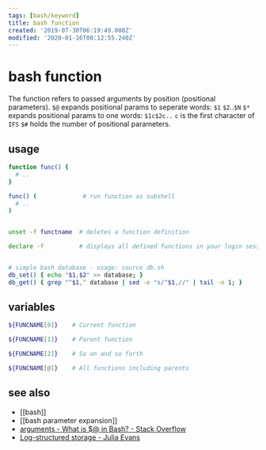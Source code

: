 ```yaml
---
tags: [bash/keyword]
title: bash function
created: '2019-07-30T06:19:49.008Z'
modified: '2020-01-16T08:12:55.240Z'
---
```


# bash function

The function refers to passed arguments by position (positional parameters).
`$@` expands positional params to seperate words: `$1` `$2`..`$N`
`$*`  expands positional params to one words: `$1c$2c..` `c` is the first character of `IFS`
`$#` holds the number of positional parameters.

## usage
```sh
function func() {
  # ..
}

func() (             # run function as subshell
  # ..
)


unset -f functname  # deletes a function definition

declare -f          # displays all defined functions in your login session


# simple bash database - usage: source db.sh
db_set() { echo "$1,$2" >> database; }        
db_get() { grep "^$1," database | sed -e "s/^$1,//" | tail -n 1; }
```

## variables
```sh
${FUNCNAME[0]}    # Current function

${FUNCNAME[1]}    # Parent function

${FUNCNAME[2]}    # So on and so forth

${FUNCNAME[@]}    # All functions including parents
```

## see also
- [[bash]]
- [[bash parameter expansion]]
- [arguments - What is $@ in Bash? - Stack Overflow](https://stackoverflow.com/a/3898681/2087704)
- [Log-structured storage - Julia Evans](https://jvns.ca/blog/2017/06/11/log-structured-storage/)
